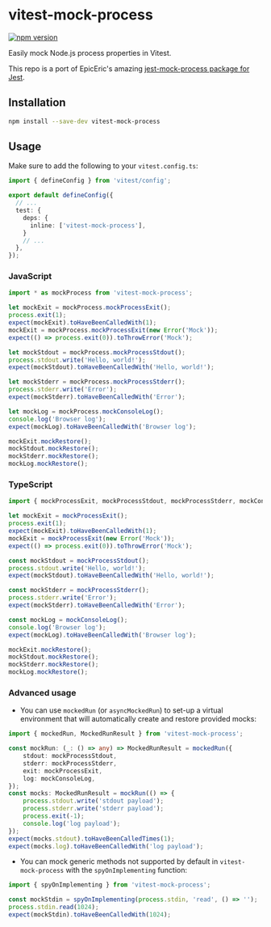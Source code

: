 # vitest-mock-process 

[![npm version](https://badge.fury.io/js/vitest-mock-process.svg)](https://www.npmjs.com/package/vitest-mock-process)

Easily mock Node.js process properties in Vitest.

This repo is a port of EpicEric's amazing [jest-mock-process package for Jest](https://github.com/EpicEric/jest-mock-process).

## Installation

```bash
npm install --save-dev vitest-mock-process
```

## Usage

Make sure to add the following to your `vitest.config.ts`:

```typescript
import { defineConfig } from 'vitest/config';

export default defineConfig({
  // ...
  test: {
    deps: {
      inline: ['vitest-mock-process'],
    }
    // ...
  },
});
```

### JavaScript

```javascript
import * as mockProcess from 'vitest-mock-process';

let mockExit = mockProcess.mockProcessExit();
process.exit(1);
expect(mockExit).toHaveBeenCalledWith(1);
mockExit = mockProcess.mockProcessExit(new Error('Mock'));
expect(() => process.exit(0)).toThrowError('Mock');

let mockStdout = mockProcess.mockProcessStdout();
process.stdout.write('Hello, world!');
expect(mockStdout).toHaveBeenCalledWith('Hello, world!');

let mockStderr = mockProcess.mockProcessStderr();
process.stderr.write('Error');
expect(mockStderr).toHaveBeenCalledWith('Error');

let mockLog = mockProcess.mockConsoleLog();
console.log('Browser log');
expect(mockLog).toHaveBeenCalledWith('Browser log');

mockExit.mockRestore();
mockStdout.mockRestore();
mockStderr.mockRestore();
mockLog.mockRestore();
```

### TypeScript

```typescript
import { mockProcessExit, mockProcessStdout, mockProcessStderr, mockConsoleLog } from 'vitest-mock-process';

let mockExit = mockProcessExit();
process.exit(1);
expect(mockExit).toHaveBeenCalledWith(1);
mockExit = mockProcessExit(new Error('Mock'));
expect(() => process.exit(0)).toThrowError('Mock');

const mockStdout = mockProcessStdout();
process.stdout.write('Hello, world!');
expect(mockStdout).toHaveBeenCalledWith('Hello, world!');

const mockStderr = mockProcessStderr();
process.stderr.write('Error');
expect(mockStderr).toHaveBeenCalledWith('Error');

const mockLog = mockConsoleLog();
console.log('Browser log');
expect(mockLog).toHaveBeenCalledWith('Browser log');

mockExit.mockRestore();
mockStdout.mockRestore();
mockStderr.mockRestore();
mockLog.mockRestore();
```

### Advanced usage

* You can use `mockedRun` (or `asyncMockedRun`) to set-up a virtual environment that will automatically create and restore provided mocks:

```typescript
import { mockedRun, MockedRunResult } from 'vitest-mock-process';

const mockRun: (_: () => any) => MockedRunResult = mockedRun({
    stdout: mockProcessStdout,
    stderr: mockProcessStderr,
    exit: mockProcessExit,
    log: mockConsoleLog,
});
const mocks: MockedRunResult = mockRun(() => {
    process.stdout.write('stdout payload');
    process.stderr.write('stderr payload');
    process.exit(-1);
    console.log('log payload');
});
expect(mocks.stdout).toHaveBeenCalledTimes(1);
expect(mocks.log).toHaveBeenCalledWith('log payload');
```

* You can mock generic methods not supported by default in `vitest-mock-process` with the `spyOnImplementing` function:

```typescript
import { spyOnImplementing } from 'vitest-mock-process';

const mockStdin = spyOnImplementing(process.stdin, 'read', () => '');
process.stdin.read(1024);
expect(mockStdin).toHaveBeenCalledWith(1024);
```
